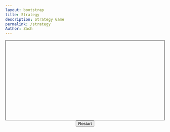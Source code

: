 ```yaml
---
layout: bootstrap
title: Strategy
description: Strategy Game
permalink: /strategy
Author: Zach
---
```


<canvas id="gameCanvas" width="900" height="450" style="border:1px solid #333; display:block; margin:auto;"></canvas>
<button id="restartBtn" style="display:none; margin:auto; display:block;">Restart</button>

<script>
// --- Background Music ---
const music = new Audio('{{site.baseurl}}/assets/audio/15delfinosquare.mp3');
music.loop = true;
music.volume = 0.5;
function startMusicOnce() {
  music.play().catch(() => {});
  window.removeEventListener('click', startMusicOnce);
  window.removeEventListener('keydown', startMusicOnce);
}
window.addEventListener('click', startMusicOnce);
window.addEventListener('keydown', startMusicOnce);

// --- Game Setup ---
const canvas = document.getElementById("gameCanvas");
const ctx = canvas.getContext("2d");

// Load Images
const birdImg = new Image(); birdImg.src = "{{site.baseurl}}/images/item1.png";
const enemyImg = new Image(); enemyImg.src = "{{site.baseurl}}/images/item2.png";
const tntImg = new Image(); tntImg.src = "{{site.baseurl}}/images/item3.png";
const woodImg = new Image(); woodImg.src = "{{site.baseurl}}/images/item4.png";
const bgImg = new Image(); bgImg.src = "{{site.baseurl}}/images/item5.png";

// Game Variables
let gravity = 0.5;
let launched = false;
let dragging = false;
let gameEnded = false;
let starsEarned = 0;

const bird = {
  x: 150, y: 300, radius: 20,
  vx: 0, vy: 0,
  img: birdImg,
  dragStart: null,
  reset() {
    this.x = 150; this.y = 300;
    this.vx = 0; this.vy = 0;
    launched = false;
    dragging = false;
    gameEnded = false;
    starsEarned = 0;
    document.getElementById('restartBtn').style.display = 'none';
    setupGame();
  }
};

let enemies = [];
let blocks = [];
let tnts = [];

// Setup Game Elements
function setupGame() {
  enemies = [
    { x: 700, y: 360, w: 40, h: 40, alive: true, img: enemyImg },
    { x: 750, y: 360, w: 40, h: 40, alive: true, img: enemyImg }
  ];

  blocks = [];
  tnts = [];
  let blockCount = 0;
  for (let i = 0; i < 10; i++) {
    blocks.push({ x: 600, y: 380 - i * 20, w: 100, h: 20, broken: false, img: woodImg });
    blockCount++;
    if (blockCount % 10 === 0) {
      tnts.push({ x: 600, y: 380 - (i + 1) * 20, w: 30, h: 30, exploded: false, img: tntImg });
    }
  }
}

setupGame();

// Input
canvas.addEventListener("mousedown", (e) => {
  if (!launched && !gameEnded) {
    let dx = e.offsetX - bird.x;
    let dy = e.offsetY - bird.y;
    if (Math.sqrt(dx * dx + dy * dy) < bird.radius) {
      dragging = true;
      bird.dragStart = { x: e.offsetX, y: e.offsetY };
    }
  }
});
canvas.addEventListener("mousemove", (e) => {
  if (dragging) {
    bird.dragStart = { x: e.offsetX, y: e.offsetY };
  }
});
canvas.addEventListener("mouseup", (e) => {
  if (dragging) {
    dragging = false;
    let dx = bird.x - e.offsetX;
    if (dx > 0) {
      launched = true;
      bird.vx = dx * 0.2;
      bird.vy = (bird.y - e.offsetY) * 0.2;
    }
  }
});

document.getElementById('restartBtn').addEventListener('click', () => {
  bird.reset();
});

// Collision Detection
function checkCollision(a, b) {
  return a.x < b.x + b.w && a.x + bird.radius * 2 > b.x &&
         a.y < b.y + b.h && a.y + bird.radius * 2 > b.y;
}

function explodeTNT(tnt) {
  tnt.exploded = true;
  enemies.forEach(e => {
    if (Math.abs(bird.x - e.x) < 80 && Math.abs(bird.y - e.y) < 80) e.alive = false;
  });
  blocks.forEach(b => {
    if (Math.abs(bird.x - b.x) < 60 && Math.abs(bird.y - b.y) < 60) b.broken = true;
  });
}

// Game Loop
function update() {
  if (launched && !gameEnded) {
    bird.vy += gravity;
    bird.x += bird.vx;
    bird.y += bird.vy;

    // ground bounce
    if (bird.y + bird.radius > canvas.height) {
      bird.y = canvas.height - bird.radius;
      bird.vy *= -0.3;
      bird.vx *= 0.6;
    }

    // enemy hit
    enemies.forEach(e => {
      if (e.alive && checkCollision(bird, e)) e.alive = false;
    });

    // tnt hit
    tnts.forEach(tnt => {
      if (!tnt.exploded && checkCollision(bird, tnt)) explodeTNT(tnt);
    });

    // block break
    blocks.forEach(b => {
      if (!b.broken && checkCollision(bird, b)) b.broken = true;
    });

    // stop if speed too low
    if (Math.abs(bird.vx) < 0.1 && Math.abs(bird.vy) < 0.1 && bird.y + bird.radius >= canvas.height) {
      setTimeout(() => endGame(), 1500);
    }
  }
}

function endGame() {
  gameEnded = true;
  let destroyedEnemies = enemies.filter(e => !e.alive).length;
  let destroyedBlocks = blocks.filter(b => b.broken).length;

  if (destroyedEnemies === 0 && destroyedBlocks === 0) starsEarned = 0;
  else if (destroyedEnemies === enemies.length && destroyedBlocks === blocks.length) starsEarned = 3;
  else if (destroyedEnemies === enemies.length) starsEarned = 2;
  else starsEarned = 1;

  document.getElementById('restartBtn').style.display = 'block';
}

function draw() {
  ctx.clearRect(0, 0, canvas.width, canvas.height);

  // Draw Background
  ctx.drawImage(bgImg, 0, 0, canvas.width, canvas.height);

  // Draw Slingshot Line
  if (dragging) {
    ctx.setLineDash([5, 5]);
    ctx.beginPath();
    ctx.moveTo(bird.x, bird.y);
    ctx.lineTo(bird.dragStart.x, bird.dragStart.y);
    ctx.strokeStyle = 'black';
    ctx.stroke();
    ctx.setLineDash([]);
  }

  // Draw Bird
  ctx.drawImage(bird.img, bird.x - bird.radius, bird.y - bird.radius, bird.radius * 2, bird.radius * 2);

  // Draw Enemies
  enemies.forEach(e => {
    if (e.alive)
      ctx.drawImage(e.img, e.x, e.y, e.w, e.h);
  });

  // Draw Blocks
  blocks.forEach(b => {
    if (!b.broken)
      ctx.drawImage(b.img, b.x, b.y, b.w, b.h);
  });

  // Draw TNT
  tnts.forEach(tnt => {
    if (!tnt.exploded)
      ctx.drawImage(tnt.img, tnt.x, tnt.y, tnt.w, tnt.h);
  });

  // Draw Stars
  if (gameEnded) {
    ctx.font = "32px Arial";
    ctx.fillStyle = "gold";
    ctx.fillText(`Stars Earned: ${starsEarned}`, canvas.width / 2 - 100, 50);
  }

  update();
  requestAnimationFrame(draw);
}

draw();
</script>
